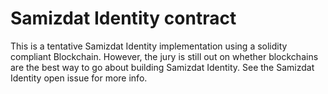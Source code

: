 
# Samizdat Identity contract

This is a tentative Samizdat Identity implementation using a solidity compliant Blockchain. However, the jury is still out on whether blockchains are the best way to go about building Samizdat Identity. See the Samizdat Identity open issue for more info.

